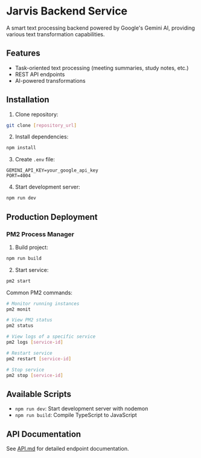 # Jarvis Backend Service

A smart text processing backend powered by Google's Gemini AI, providing various text transformation capabilities.

## Features

- Task-oriented text processing (meeting summaries, study notes, etc.)
- REST API endpoints
- AI-powered transformations

## Installation

1. Clone repository:
```bash
git clone [repository_url]
```

2. Install dependencies:
```bash
npm install
```

3. Create `.env` file:
```env
GEMINI_API_KEY=your_google_api_key
PORT=4004
```

4. Start development server:
```bash
npm run dev
```

## Production Deployment

### PM2 Process Manager

1. Build project:
```bash
npm run build
```

2. Start service:
```bash
pm2 start
```

Common PM2 commands:
```bash
# Monitor running instances
pm2 monit

# View PM2 status
pm2 status

# View logs of a specific service
pm2 logs [service-id]

# Restart service
pm2 restart [service-id]

# Stop service
pm2 stop [service-id]
```

## Available Scripts

- `npm run dev`: Start development server with nodemon
- `npm run build`: Compile TypeScript to JavaScript

## API Documentation

See [API.md](API.md) for detailed endpoint documentation. 